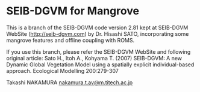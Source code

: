 # SEIB-DGVM for Mangrove

This is a branch of the SEIB-DGVM code version 2.81 kept at 
SEIB-DGVM WebSite (<http://seib-dgvm.com>) by Dr. Hisashi SATO,
incorporating some mangrove features and offline coupling with ROMS.

If you use this branch, please refer the SEIB-DGVM WebSite and following original article:
Sato H., Itoh A., Kohyama T. (2007) SEIB-DGVM: A new Dynamic Global Vegetation Model using a spatially explicit individual-based approach. Ecological Modelling 200:279-307

Takashi NAKAMURA 
<nakamura.t.av@m.titech.ac.jp>
